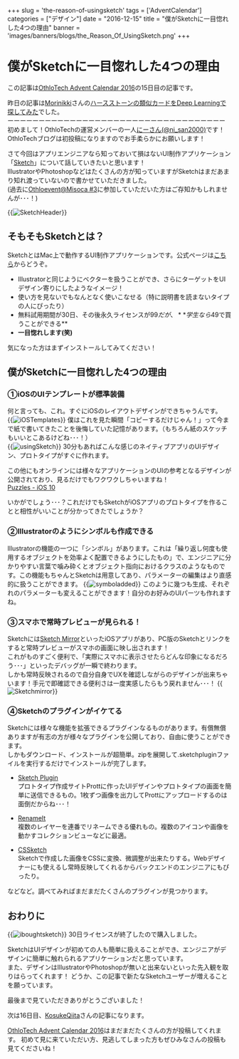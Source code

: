 +++
slug = 'the-reason-of-usingsketch'
tags = ['AdventCalendar']
categories = ["デザイン"]
date = "2016-12-15"
title = "僕がSketchに一目惚れした4つの理由"
banner = 'images/banners/blogs/the_Reason_Of_UsingSketch.png'
+++

# 僕がSketchに一目惚れした4つの理由

この記事は[OthloTech Advent Calendar 2016](http://qiita.com/advent-calendar/2016/othlotech)の15日目の記事です。

昨日の記事は[Morinikki](http://qiita.com/Morinikki)さんの[ハースストーンの類似カードをDeep Learningで探してみた](http://qiita.com/Morinikki/items/66941b9e3e57b9224fd7)でした。<br />
ーーーーーーーーーーーーーーーーーーーーーーーーーーーーーーーーーーー<br />
初めまして！OthloTechの運営メンバーの一人[にーさん(@ni_san2000)](https://twitter.com/ni_san2000)です！<br />
OthloTechブログは初投稿になりますのでお手柔らかにお願いします！

さて今回はアプリエンジニアなら知っておいて損はないUI制作アプリケーション「[Sketch](https://www.sketchapp.com/)」について話していきたいと思います！<br />
IllustratorやPhotoshopなどはたくさんの方が知っていますがSketchはまだあまり知れ渡っていないので書かせていただきました。<br />
(過去に[Othloevent@Misoca #3](https://othlotech.connpass.com/event/34943/)に参加していただいた方はご存知かもしれませんが･･･！)

{{<image src="/images/blogs/20161215/SketchHeader.png"  alt="SketchHeader" >}}

## そもそもSketchとは？
SketchとはMac上で動作するUI制作アプリケーションです。公式ページは[こちら](https://www.sketchapp.com/)からどうぞ。

- Illustratorと同じようにベクターを扱うことができ、さらにターゲットをUIデザイン寄りにしたようなイメージ！
- 使い方を見ないでもなんとなく使いこなせる（特に説明書を読まないタイプの人にぴったり）
- 無料試用期間が30日、その後永久ライセンスが$99だが、 **学生なら$49で買うことができる**
- **一目惚れします(笑)**

気になった方はまずインストールしてみてください！

## 僕がSketchに一目惚れした4つの理由

### ①iOSのUIテンプレートが標準装備
何と言っても、これ。すぐにiOSのレイアウトデザインができちゃうんです。<br />
{{<image src="/images/blogs/20161215/iOSTemplates.png"  alt="iOSTemplates" >}}
僕はこれを見た瞬間「コピーするだけじゃん！」って今まで紙で書いてきたことを後悔していた記憶があります。（もちろん紙のスケッチもいいとこあるけどね･･･！）<br />
{{<image src="/images/blogs/20161215/usingSketch.png"  alt="usingSketch" >}}
30分もあればこんな感じのネイティブアプリのUIデザイン、プロトタイプがすぐに作れます。

この他にもオンラインには様々なアプリケーションのUIの参考となるデザインが公開されており、見るだけでもワクワクしちゃいますね！<br />
[Puzzles - iOS 10](http://puzzles.design/)

いかがでしょう･･･？これだけでもSketchがiOSアプリのプロトタイプを作ることと相性がいいことが分かってきたでしょうか？

### ②Illustratorのようにシンボルも作成できる
Illustratorの機能の一つに「シンボル」があります。これは「繰り返し何度も使用するオブジェクトを効率よく配置できるようにしたもの」で、エンジニアに分かりやすい言葉で噛み砕くとオブジェクト指向におけるクラスのようなものです。この機能もちゃんとSketchは用意してあり、パラメーターの編集はより直感的に扱うことができます。
{{<image src="/images/blogs/20161215/symboladded.png"  alt="symboladded" >}}
このように幾つも生成、それぞれのパラメーターも変えることができます！自分のお好みのUIパーツも作れますね。

### ③スマホで常時プレビューが見られる！
Sketchには[Sketch Mirror](https://itunes.apple.com/jp/app/sketch-mirror/id677296955?mt=8)といったiOSアプリがあり、PC版のSketchとリンクをすると常時プレビューがスマホの画面に映し出されます！<br />これがものすごく便利で、「実際にスマホに表示させたらどんな印象になるだろう･･･」といったデバッグが一瞬で終わります。<br />しかも常時反映されるので自分自身でUXを確認しながらのデザインが出来ちゃいます！手元で即確認できる便利さは一度実感したらもう戻れません･･･！
{{<image src="/images/blogs/20161215/Sketchmirror.png"  alt="Sketchmirror" >}}

### ④Sketchのプラグインがイケてる
Sketchには様々な機能を拡張できるプラグインなるものがあります。有償無償ありますが有志の方が様々なプラグインを公開しており、自由に使うことができます。<br />
しかもダウンロード、インストールが超簡単。zipを展開して.sketchpluginファイルを実行するだけでインストールが完了します。<br />

- [Sketch Plugin](https://blog.prottapp.com/post/ja/sketch-integration)<br />
プロトタイプ作成サイトProttに作ったUIデザインやプロトタイプの画面を簡単に送信できるもの。1枚ずつ画像を出力してProttにアップロードするのは面倒だからね･･･！

- [RenameIt](https://github.com/rodi01/RenameIt)<br />
複数のレイヤーを連番でリネームできる優れもの。複数のアイコンや画像を動かすコレクションビューなどに最適。

- [CSSketch](https://github.com/JohnCoates/CSSketch)<br />
Sketchで作成した画像をCSSに変換、微調整が出来たりする。Webデザイナーにも使えるし常時反映してくれるからバックエンドのエンジニアにもぴったり。

などなど。調べてみればまだまだたくさんのプラグインが見つかります。

## おわりに
{{<image src="/images/blogs/20161215/iboughtsketch.png"  alt="iboughtsketch" >}}
30日ライセンスが終了したので購入しました。

SketchはUIデザインが初めての人も簡単に扱えることができ、エンジニアがデザインに簡単に触れられるアプリケーションだと思っています。<br />
また、デザインはIllustratorやPhotoshopが無いと出来ないといった先入観を取りはらってくれます！
どうか、この記事で新たなSketchユーザーが増えることを願っています。<br />

最後まで見ていただきありがとうございました！

次は16日目、[KosukeQiita](http://qiita.com/KosukeQiita)さんの記事になります。

[OthloTech Advent Calendar 2016](http://qiita.com/advent-calendar/2016/othlotech)はまだまだたくさんの方が投稿してくれます。
初めて見に来ていただい方、見逃してしまった方もぜひみなさんの投稿も見てくださいね！
